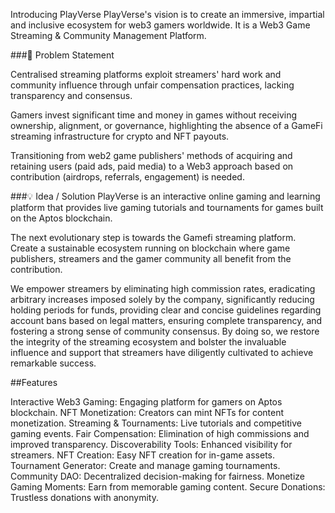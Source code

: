 Introducing PlayVerse
PlayVerse's vision is to create an immersive, impartial and inclusive ecosystem for web3 gamers worldwide. It is a Web3 Game Streaming & Community Management Platform.

###🧐 Problem Statement

Centralised streaming platforms exploit streamers' hard work and community influence through unfair compensation practices, lacking transparency and consensus.

Gamers invest significant time and money in games without receiving ownership, alignment, or governance, highlighting the absence of a GameFi streaming infrastructure for crypto and NFT payouts.

Transitioning from web2 game publishers' methods of acquiring and retaining users (paid ads, paid media) to a Web3 approach based on contribution (airdrops, referrals, engagement) is needed.

###💡 Idea / Solution PlayVerse is an interactive online gaming and learning platform that provides live gaming tutorials and tournaments for games built on the Aptos blockchain.

The next evolutionary step is towards the Gamefi streaming platform. Create a sustainable ecosystem running on blockchain where game publishers, streamers and the gamer community all benefit from the contribution.

We empower streamers by eliminating high commission rates, eradicating arbitrary increases imposed solely by the company, significantly reducing holding periods for funds, providing clear and concise guidelines regarding account bans based on legal matters, ensuring complete transparency, and fostering a strong sense of community consensus. By doing so, we restore the integrity of the streaming ecosystem and bolster the invaluable influence and support that streamers have diligently cultivated to achieve remarkable success.

##Features

Interactive Web3 Gaming: Engaging platform for gamers on Aptos blockchain.
NFT Monetization: Creators can mint NFTs for content monetization.
Streaming & Tournaments: Live tutorials and competitive gaming events.
Fair Compensation: Elimination of high commissions and improved transparency.
Discoverability Tools: Enhanced visibility for streamers.
NFT Creation: Easy NFT creation for in-game assets.
Tournament Generator: Create and manage gaming tournaments.
Community DAO: Decentralized decision-making for fairness.
Monetize Gaming Moments: Earn from memorable gaming content.
Secure Donations: Trustless donations with anonymity.
